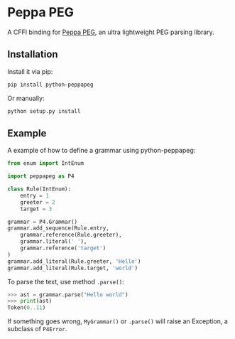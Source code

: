 # Peppa PEG

A CFFI binding for [Peppa PEG](https://github.com/soasme/PeppaPEG), an ultra lightweight PEG parsing library.

## Installation

Install it via pip:

```bash
pip install python-peppapeg
```

Or manually:

```bash
python setup.py install
```

## Example

A example of how to define a grammar using python-peppapeg:

```python
from enum import IntEnum

import peppapeg as P4

class Rule(IntEnum):
    entry = 1
    greeter = 2
    target = 3

grammar = P4.Grammar()
grammar.add_sequence(Rule.entry,
    grammar.reference(Rule.greeter),
    grammar.literal(' '),
    grammar.reference('target')
)
grammar.add_literal(Rule.greeter, 'Hello')
grammar.add_literal(Rule.target, 'world')
```

To parse the text, use method `.parse()`:

```python
>>> ast = grammar.parse("Hello world")
>>> print(ast)
Token(0..11)
```

If something goes wrong, `MyGrammar()` or `.parse()` will raise an Exception, a subclass of `P4Error`.
